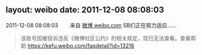layout: weibo
date: 2011-12-08 08:08:03
---
<meta name="referrer" content="no-referrer" />

2011-12-08 08:08:03  &nbsp;&nbsp;&nbsp;&nbsp;&nbsp;&nbsp; 来自 <a href="http://weibo.com/" rel="nofollow">微博 weibo.com</a>
SB们正在努力适应……
>  该账号因被投诉违反《微博社区公约》的相关规定，现已无法查看。查看帮助 https://kefu.weibo.com/faqdetail?id=13216
